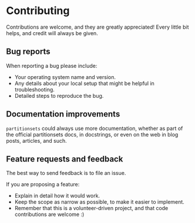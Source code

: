# Contributing

Contributions are welcome, and they are greatly appreciated! Every
little bit helps, and credit will always be given.

## Bug reports

When reporting a bug please include:

* Your operating system name and version.
* Any details about your local setup that might be helpful in troubleshooting.
* Detailed steps to reproduce the bug.

## Documentation improvements

`partitionsets` could always use more documentation, whether as part of the
official partitionsets docs, in docstrings, or even on the web in blog posts,
articles, and such.

## Feature requests and feedback

The best way to send feedback is to file an issue.

If you are proposing a feature:

* Explain in detail how it would work.
* Keep the scope as narrow as possible, to make it easier to implement.
* Remember that this is a volunteer-driven project, and that code contributions are welcome :)
